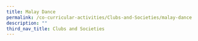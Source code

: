```yaml
---
title: Malay Dance
permalink: /co-curricular-activities/Clubs-and-Societies/malay-dance
description: ""
third_nav_title: Clubs and Societies
---
```

